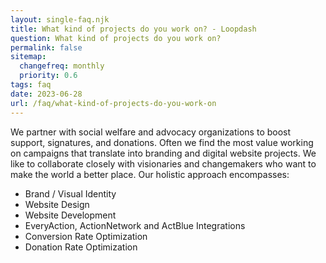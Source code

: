 ```yaml
--- 
layout: single-faq.njk
title: What kind of projects do you work on? - Loopdash
question: What kind of projects do you work on?
permalink: false
sitemap:
  changefreq: monthly
  priority: 0.6
tags: faq
date: 2023-06-28
url: /faq/what-kind-of-projects-do-you-work-on
---
```


<p class="font-41">We partner with social welfare and advocacy organizations to boost support, signatures, and donations. Often we find the most value working on campaigns that translate into branding and digital website projects. We like to collaborate closely with visionaries and changemakers who want to make the world a better place. Our holistic approach encompasses:</p>
<ul class="font-41">
  <li class="check">Brand / Visual Identity</li>
  <li class="check">Website Design</li>
  <li class="check">Website Development</li>
  <li class="check">EveryAction, ActionNetwork and ActBlue Integrations</li>
  <li class="check">Conversion Rate Optimization</li>
  <li class="check">Donation Rate Optimization</li>
</ul>
